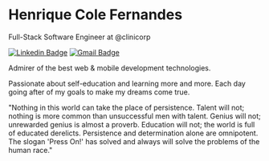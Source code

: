 # Henrique Cole Fernandes

Full-Stack Software Engineer at @clinicorp

[![Linkedin Badge](https://img.shields.io/badge/-Henrique%20Cole-4A4F4D?style=flat-square&logo=Linkedin&logoColor=white&link=https://www.linkedin.com/in/henriquecole/)](https://www.linkedin.com/in/henriquecole/)
[![Gmail Badge](https://img.shields.io/badge/-henriquecolefernandes@gmail.com-4A4F4D?style=flat-square&logo=Gmail&logoColor=white&link=mailto:henriquecolefernandes@gmail.com)](mailto:henriquecolefernandes@gmail.com)

Admirer of the best web & mobile development technologies.

Passionate about self-education and learning more and more. Each day going after of my goals to make my dreams come true.


"Nothing in this world can take the place of persistence. Talent will not; nothing is more common than unsuccessful men with talent. Genius will not; unrewarded genius is almost a proverb. Education will not; the world is full of educated derelicts. Persistence and determination alone are omnipotent. The slogan 'Press On!' has solved and always will solve the problems of the human race."
